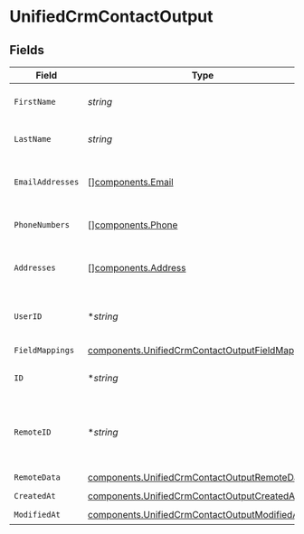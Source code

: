 # UnifiedCrmContactOutput


## Fields

| Field                                                                                                              | Type                                                                                                               | Required                                                                                                           | Description                                                                                                        |
| ------------------------------------------------------------------------------------------------------------------ | ------------------------------------------------------------------------------------------------------------------ | ------------------------------------------------------------------------------------------------------------------ | ------------------------------------------------------------------------------------------------------------------ |
| `FirstName`                                                                                                        | *string*                                                                                                           | :heavy_check_mark:                                                                                                 | The first name of the contact                                                                                      |
| `LastName`                                                                                                         | *string*                                                                                                           | :heavy_check_mark:                                                                                                 | The last name of the contact                                                                                       |
| `EmailAddresses`                                                                                                   | [][components.Email](../../models/components/email.md)                                                             | :heavy_minus_sign:                                                                                                 | The email addresses of the contact                                                                                 |
| `PhoneNumbers`                                                                                                     | [][components.Phone](../../models/components/phone.md)                                                             | :heavy_minus_sign:                                                                                                 | The phone numbers of the contact                                                                                   |
| `Addresses`                                                                                                        | [][components.Address](../../models/components/address.md)                                                         | :heavy_minus_sign:                                                                                                 | The addresses of the contact                                                                                       |
| `UserID`                                                                                                           | **string*                                                                                                          | :heavy_minus_sign:                                                                                                 | The UUID of the user who owns the contact                                                                          |
| `FieldMappings`                                                                                                    | [components.UnifiedCrmContactOutputFieldMappings](../../models/components/unifiedcrmcontactoutputfieldmappings.md) | :heavy_check_mark:                                                                                                 | N/A                                                                                                                |
| `ID`                                                                                                               | **string*                                                                                                          | :heavy_minus_sign:                                                                                                 | The UUID of the contact                                                                                            |
| `RemoteID`                                                                                                         | **string*                                                                                                          | :heavy_minus_sign:                                                                                                 | The id of the contact in the context of the Crm 3rd Party                                                          |
| `RemoteData`                                                                                                       | [components.UnifiedCrmContactOutputRemoteData](../../models/components/unifiedcrmcontactoutputremotedata.md)       | :heavy_check_mark:                                                                                                 | N/A                                                                                                                |
| `CreatedAt`                                                                                                        | [components.UnifiedCrmContactOutputCreatedAt](../../models/components/unifiedcrmcontactoutputcreatedat.md)         | :heavy_check_mark:                                                                                                 | N/A                                                                                                                |
| `ModifiedAt`                                                                                                       | [components.UnifiedCrmContactOutputModifiedAt](../../models/components/unifiedcrmcontactoutputmodifiedat.md)       | :heavy_check_mark:                                                                                                 | N/A                                                                                                                |